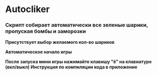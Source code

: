 # Autocliker

### Скрипт собирает автоматически все зеленые шарики, пропуская бомбы и заморозки

<b>Присутствует выбор желаемого кол-во шариков</b>

<b>Автоматическое начало игры</b>

<b>После запуска мини игры нажимайте клавишу "ё" на клавиатуре (вкл/выкл)</b>
<b>Инструкция по компиляции кода в приложение</b>
